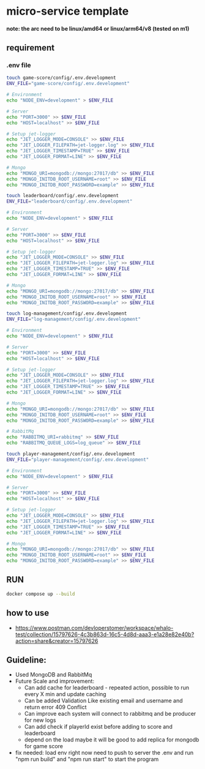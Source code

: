 # micro-service template
#### note: the arc need to be linux/amd64 or linux/arm64/v8 (tested on m1)
## requirement
### .env file

```bash
touch game-score/config/.env.development
ENV_FILE="game-score/config/.env.development"

# Environment
echo "NODE_ENV=development" > $ENV_FILE

# Server
echo "PORT=3000" >> $ENV_FILE
echo "HOST=localhost" >> $ENV_FILE

# Setup jet-logger
echo "JET_LOGGER_MODE=CONSOLE" >> $ENV_FILE
echo "JET_LOGGER_FILEPATH=jet-logger.log" >> $ENV_FILE
echo "JET_LOGGER_TIMESTAMP=TRUE" >> $ENV_FILE
echo "JET_LOGGER_FORMAT=LINE" >> $ENV_FILE

# Mongo
echo "MONGO_URI=mongodb://mongo:27017/db" >> $ENV_FILE
echo "MONGO_INITDB_ROOT_USERNAME=root" >> $ENV_FILE
echo "MONGO_INITDB_ROOT_PASSWORD=example" >> $ENV_FILE
```

```bash
touch leaderboard/config/.env.development
ENV_FILE="leaderboard/config/.env.development"

# Environment
echo "NODE_ENV=development" > $ENV_FILE

# Server
echo "PORT=3000" >> $ENV_FILE
echo "HOST=localhost" >> $ENV_FILE

# Setup jet-logger
echo "JET_LOGGER_MODE=CONSOLE" >> $ENV_FILE
echo "JET_LOGGER_FILEPATH=jet-logger.log" >> $ENV_FILE
echo "JET_LOGGER_TIMESTAMP=TRUE" >> $ENV_FILE
echo "JET_LOGGER_FORMAT=LINE" >> $ENV_FILE

# Mongo
echo "MONGO_URI=mongodb://mongo:27017/db" >> $ENV_FILE
echo "MONGO_INITDB_ROOT_USERNAME=root" >> $ENV_FILE
echo "MONGO_INITDB_ROOT_PASSWORD=example" >> $ENV_FILE
```

```bash
touch log-management/config/.env.development
ENV_FILE="log-management/config/.env.development"

# Environment
echo "NODE_ENV=development" > $ENV_FILE

# Server
echo "PORT=3000" >> $ENV_FILE
echo "HOST=localhost" >> $ENV_FILE

# Setup jet-logger
echo "JET_LOGGER_MODE=CONSOLE" >> $ENV_FILE
echo "JET_LOGGER_FILEPATH=jet-logger.log" >> $ENV_FILE
echo "JET_LOGGER_TIMESTAMP=TRUE" >> $ENV_FILE
echo "JET_LOGGER_FORMAT=LINE" >> $ENV_FILE

# Mongo
echo "MONGO_URI=mongodb://mongo:27017/db" >> $ENV_FILE
echo "MONGO_INITDB_ROOT_USERNAME=root" >> $ENV_FILE
echo "MONGO_INITDB_ROOT_PASSWORD=example" >> $ENV_FILE

# RabbitMq
echo "RABBITMQ_URI=rabbitmq" >> $ENV_FILE
echo "RABBITMQ_QUEUE_LOGS=log_queue" >> $ENV_FILE
```

```bash
touch player-management/config/.env.development
ENV_FILE="player-management/config/.env.development"

# Environment
echo "NODE_ENV=development" > $ENV_FILE

# Server
echo "PORT=3000" >> $ENV_FILE
echo "HOST=localhost" >> $ENV_FILE

# Setup jet-logger
echo "JET_LOGGER_MODE=CONSOLE" >> $ENV_FILE
echo "JET_LOGGER_FILEPATH=jet-logger.log" >> $ENV_FILE
echo "JET_LOGGER_TIMESTAMP=TRUE" >> $ENV_FILE
echo "JET_LOGGER_FORMAT=LINE" >> $ENV_FILE

# Mongo
echo "MONGO_URI=mongodb://mongo:27017/db" >> $ENV_FILE
echo "MONGO_INITDB_ROOT_USERNAME=root" >> $ENV_FILE
echo "MONGO_INITDB_ROOT_PASSWORD=example" >> $ENV_FILE
```

## RUN
```bash
docker compose up --build
```

## how to use
* https://www.postman.com/devloperstomer/workspace/whalo-test/collection/15797626-4c3b863d-16c5-4d8d-aaa3-e1a28e82e40b?action=share&creator=15797626


## Guideline:
* Used MongoDB and RabbitMq
* Future Scale and improvement:
  * Can add cache for leaderboard - repeated action, possible to run every X min and update caching
  * Can be added Validation Like existing email and username and return error 409 Conflict
  * Can improve each system will connect to rabbitmq and be producer for new logs
  * Can add check if playerId exist before adding to score and leaderboard
  * depend on the load maybe it will be good to add replica for mongodb for game score
* fix needed: load env right now need to push to server the .env and run "npm run build" and "npm run start" to start the program
